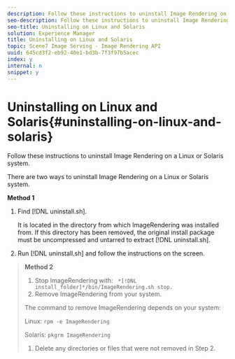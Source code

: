 ```yaml
---
description: Follow these instructions to uninstall Image Rendering on a Linux or Solaris system.
seo-description: Follow these instructions to uninstall Image Rendering on a Linux or Solaris system.
seo-title: Uninstalling on Linux and Solaris
solution: Experience Manager
title: Uninstalling on Linux and Solaris
topic: Scene7 Image Serving - Image Rendering API
uuid: 645cd3f2-eb92-40e1-bd3b-7f3f97b5acec
index: y
internal: n
snippet: y
---
```


# Uninstalling on Linux and Solaris{#uninstalling-on-linux-and-solaris}

Follow these instructions to uninstall Image Rendering on a Linux or Solaris system.

There are two ways to uninstall Image Rendering on a Linux or Solaris system.

**Method 1** 

1. Find [!DNL uninstall.sh].

   It is located in the directory from which ImageRendering was installed from. If this directory has been removed, the original install package must be uncompressed and untarred to extract [!DNL uninstall.sh]. 
1. Run [!DNL uninstall.sh] and follow the instructions on the screen.
>**Method 2** 
>
>1. Stop ImageRendering with: ` *[!DNL install_folder]*/bin/ImageRendering.sh stop.`
>1. Remove ImageRendering from your system. 
>
>   The command to remove ImageRendering depends on your system: 
>
>   Linux: `rpm -e ImageRendering`
>
>   Solaris: `pkgrm ImageRendering`
>
>1. Delete any directories or files that were not removed in Step 2. 
>

